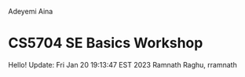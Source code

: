 Adeyemi Aina
# CS5704 SE Basics Workshop
Hello! Update: Fri Jan 20 19:13:47 EST 2023
Ramnath Raghu, rramnath
